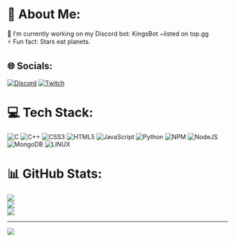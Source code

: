 # 💫 About Me:
🔭 I’m currently working on my Discord bot: KingsBot ~listed on top.gg<br>⚡ Fun fact: Stars eat planets.


## 🌐 Socials:
[![Discord](https://img.shields.io/badge/Discord-%237289DA.svg?logo=discord&logoColor=white)](https://discord.gg/𝜜···»KingK«···𝛀#7640) <!-- [![Instagram](https://img.shields.io/badge/Instagram-%23E4405F.svg?logo=Instagram&logoColor=white)](https://instagram.com/KingKStreamt) --> [![Twitch](https://img.shields.io/badge/Twitch-%239146FF.svg?logo=Twitch&logoColor=white)](https://twitch.tv/KingKophuhn) 

# 💻 Tech Stack:
![C](https://img.shields.io/badge/c-%2300599C.svg?style=for-the-badge&logo=c&logoColor=white) ![C++](https://img.shields.io/badge/c++-%2300599C.svg?style=for-the-badge&logo=c%2B%2B&logoColor=white) ![CSS3](https://img.shields.io/badge/css3-%231572B6.svg?style=for-the-badge&logo=css3&logoColor=white) ![HTML5](https://img.shields.io/badge/html5-%23E34F26.svg?style=for-the-badge&logo=html5&logoColor=white) ![JavaScript](https://img.shields.io/badge/javascript-%23323330.svg?style=for-the-badge&logo=javascript&logoColor=%23F7DF1E) ![Python](https://img.shields.io/badge/python-3670A0?style=for-the-badge&logo=python&logoColor=ffdd54) ![NPM](https://img.shields.io/badge/NPM-%23000000.svg?style=for-the-badge&logo=npm&logoColor=white) ![NodeJS](https://img.shields.io/badge/node.js-6DA55F?style=for-the-badge&logo=node.js&logoColor=white) ![MongoDB](https://img.shields.io/badge/MongoDB-%234ea94b.svg?style=for-the-badge&logo=mongodb&logoColor=white) ![LINUX](https://img.shields.io/badge/Linux-FCC624?style=for-the-badge&logo=linux&logoColor=black)
# 📊 GitHub Stats:
![](https://github-readme-stats.vercel.app/api?username=KingKophuhn&theme=dark&hide_border=false&include_all_commits=true&count_private=true)<br/>
![](https://github-readme-streak-stats.herokuapp.com/?user=KingKophuhn&theme=dark&hide_border=false)<br/>
![](https://github-readme-stats.vercel.app/api/top-langs/?username=KingKophuhn&theme=dark&hide_border=false&include_all_commits=true&count_private=true&layout=compact)

---
[![](https://visitcount.itsvg.in/api?id=KingKophuhn&icon=0&color=0)](https://visitcount.itsvg.in)

<!-- Proudly created with GPRM ( https://gprm.itsvg.in ) -->
